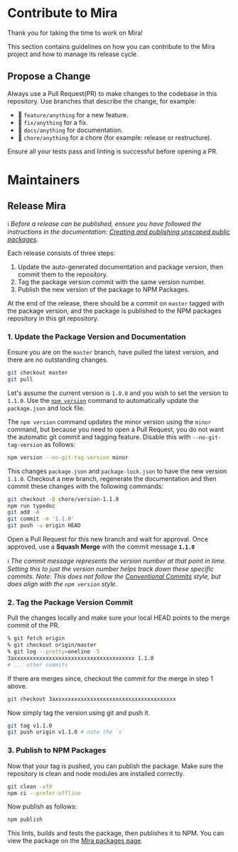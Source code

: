 # Contribute to Mira

Thank you for taking the time to work on Mira!

This section contains guidelines on how you can contribute to the Mira project and how to manage its release cycle.

## Propose a Change

Always use a Pull Request(PR) to make changes to the codebase in this repository. Use branches that describe the change, for example:

* 🌟 `feature/anything` for a new feature.
* 🐛 `fix/anything` for a fix.
* 📓 `docs/anything` for documentation.
* 🧹 `chore/anything` for a chore (for example: release or restructure).

Ensure all your tests pass and linting is successful before opening a PR. 


# Maintainers
## Release Mira

ℹ️ _Before a release can be published, ensure you have followed the instructions in the documentation: [Creating and publishing unscoped public packages]._

Each release consists of three steps:

1. Update the auto-generated documentation and package version, then commit them to the repository.
2. Tag the package version commit with the same version number.
3. Publish the new version of the package to NPM Packages.

At the end of the release, there should be a commit on `master` tagged with the package version, and the package is published to the NPM packages repository in this git repository.

### 1. Update the Package Version and Documentation

Ensure you are on the `master` branch, have pulled the latest version, and there are no outstanding changes.

```bash
git checkout master
git pull
```

Let's assume the current version is `1.0.0` and you wish to set the version to `1.1.0`. Use the [`npm version`][npm version] command to automatically update the `package.json` and lock file.

The `npm version` command updates the minor version using the `minor` command, but because you need to open a Pull Request, you do not want the automatic git commit and tagging feature. Disable this with `--no-git-tag-version` as follows:

```bash
npm version --no-git-tag-version minor
```

This changes `package.json` and `package-lock.json` to have the new version `1.1.0`. Checkout a new branch, regenerate the documentation and then commit these changes with the following commands:

```bash
git checkout -B chore/version-1.1.0
npm run typedoc
git add -A
git commit -m '1.1.0'
git push -u origin HEAD
```

Open a Pull Request for this new branch and wait for approval. Once approved, use a **Squash Merge** with the commit message **`1.1.0`**

ℹ️ _The commit message represents the version number at that point in time. Setting this to just the version number helps track down these specific commits. Note: This does not follow the [Conventional Commits] style, but does align with the `npm version` style_.

### 2. Tag the Package Version Commit

Pull the changes locally and make sure your local HEAD points to the merge commit of the PR.

```bash
% git fetch origin
% git checkout origin/master
% git log --pretty=oneline -5
3axxxxxxxxxxxxxxxxxxxxxxxxxxxxxxxxxxxxxx 1.1.0
# ... other commits
```

If there are merges since, checkout the commit for the merge in step 1 above.

```bash
git checkout 3axxxxxxxxxxxxxxxxxxxxxxxxxxxxxxxxxxxxxx
```

Now simply tag the version using git and push it.

```bash
git tag v1.1.0
git push origin v1.1.0 # note the `v`
```

### 3. Publish to NPM Packages

Now that your tag is pushed, you can publish the package. Make sure the repository is clean and node modules are installed correctly.

```bash
git clean -xfd
npm ci --prefer-offline
```

Now publish as follows:

```bash
npm publish
```

This lints, builds and tests the package, then publishes it to NPM. You can view the package on the [Mira packages page][Mira packages].

[Creating and publishing unscoped public packages]: https://docs.npmjs.com/creating-and-publishing-unscoped-public-packages
[npm version]: https://docs.npmjs.com/cli-commands/version.html
[Conventional Commits]: https://www.conventionalcommits.org/
[Mira packages]: https://www.npmjs.com/package/mira?activeTab=versions
